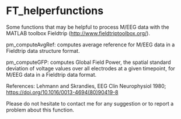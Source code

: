 # FT_helperfunctions

Some functions that may be helpful to process M/EEG data with the MATLAB toolbox Fieldtrip (http://www.fieldtriptoolbox.org/).

pm_computeAvgRef: computes average reference for M/EEG data in a Fieldtrip data structure format.

pm_computeGFP: computes Global Field Power, the spatial standard deviation of voltage values over all electrodes at a given timepoint, for M/EEG data in a Fieldtrip data format.

References: Lehmann and Skrandies, EEG Clin Neurophysiol 1980; https://doi.org/10.1016/0013-4694(80)90419-8

Please do not hesitate to contact me for any suggestion or to report a problem about this function.